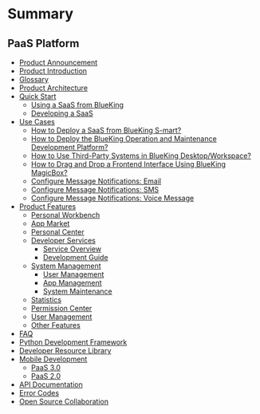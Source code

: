 # Summary

## PaaS Platform
* [Product Announcement](../ReleaseNotes/ReleaseNotes.md)
* [Product Introduction](UserGuide/Overview/README.md)
* [Glossary](UserGuide/Term/Term.md)
* [Product Architecture](UserGuide/ProductArchitecture/Architecture.md)
* [Quick Start]()
    * [Using a SaaS from BlueKing](UserGuide/QuickStart/UsingSaaS.md)
    * [Developing a SaaS](UserGuide/QuickStart/PaaS3DevelopAPP.md)
* [Use Cases]()
    * [How to Deploy a SaaS from BlueKing S-mart?](UserGuide/UserCase/PaaS3/SaaSDeployment.md)
    * [How to Deploy the BlueKing Operation and Maintenance Development Platform?](UserGuide/UserCase/PaaS3/LesscodeDeployment.md)
    * [How to Use Third-Party Systems in BlueKing Desktop/Workspace?](UserGuide/UserCase/PaaS3/ThirdParty.md)
    * [How to Drag and Drop a Frontend Interface Using BlueKing MagicBox?](UserGuide/UserCase/MagicBox.md)
    * [Configure Message Notifications: Email](UserGuide/UserCase/send_mail.md)
    * [Configure Message Notifications: SMS](UserGuide/UserCase/send_sms.md)
    * [Configure Message Notifications: Voice Message](UserGuide/UserCase/send_voice_msg.md)
* [Product Features]()
    * [Personal Workbench](UserGuide/ProductFeatures/PersonalWorkbenchEE.md)
    * [App Market](UserGuide/ProductFeatures/DockMarket.md)
    * [Personal Center](UserGuide/ProductFeatures/DockPersonalCenter.md)
    * [Developer Services]()
        * [Service Overview](UserGuide/ProductFeatures/DevelopService/DevServicesInfoEE.md)
        * [Development Guide](UserGuide/ProductFeatures/DevelopService/PaaS3/DevGuide.md)
    * [System Management]()
        * [User Management](UserGuide/ProductFeatures/SystemManagement/UserManageEE.md)
        * [App Management](UserGuide/ProductFeatures/SystemManagement/PaaS3/SaaSManage.md)
        * [System Maintenance](UserGuide/ProductFeatures/SystemManagement/PaaS3/SysOps.md)
    * [Statistics](UserGuide/ProductFeatures/DockStatistics.md)
    * [Permission Center](UserGuide/ProductFeatures/DockIAM.md)
    * [User Management](UserGuide/ProductFeatures/DockUserManage.md)
    * [Other Features](UserGuide/ProductFeatures/AdvancedFeature.md)
* [FAQ](UserGuide/FAQ/FAQ.md)
* [Python Development Framework](../DevelopTools/SaaSGuide/SUMMARY.md)
* [Developer Resource Library](BaseGuide/SUMMARY.md)
* [Mobile Development]()
    * [PaaS 3.0](../DevelopTools/MobileGuide/Mobile_development_v3.md)
    * [PaaS 2.0](../DevelopTools/MobileGuide/Mobile_development_v2.md)
* [API Documentation](APIDocs/README.md)
* [Error Codes](../ErrorCode/paas.md)
* [Open Source Collaboration](https://github.com/TencentBlueKing/blueking-paas)
